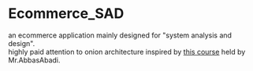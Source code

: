 # Ecommerce_SAD
an ecommerce application mainly designed for "system analysis and design".<br> 
highly paid attention to onion architecture inspired by <a href="http://www.atriya.com/Package/Details/%D8%A2%D9%85%D9%88%D8%B2%D8%B4-%D9%85%D8%B9%D9%85%D8%A7%D8%B1%DB%8C-%D9%BE%DB%8C%D8%A7%D8%B2-onion-architecture">this course</a>
held by Mr.AbbasAbadi.
